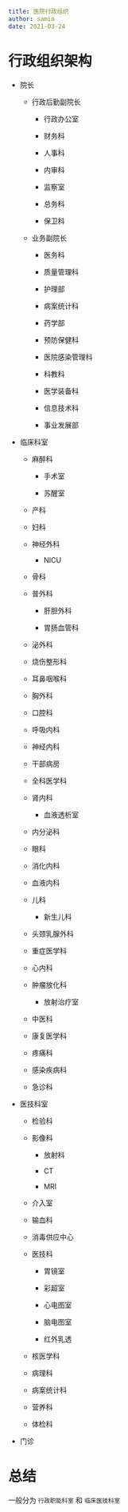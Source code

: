 ```yaml
title: 医院行政组织 
author: samin
date: 2021-03-24
```

# 行政组织架构

- 院长

    - 行政后勤副院长
        
        - 行政办公室
    
        - 财务科
    
        - 人事科
    
        - 内审科
    
        - 监察室
    
        - 总务科
    
        - 保卫科

    - 业务副院长
    
        - 医务科
    
        - 质量管理科
    
        - 护理部
    
        - 病案统计科
    
        - 药学部
    
        - 预防保健科
    
        - 医院感染管理科
    
        - 科教科
    
        - 医学装备科
    
        - 信息技术科
    
        - 事业发展部
    
- 临床科室

    - 麻醉科
        
        - 手术室
    
        - 苏醒室
    
    - 产科
    
    - 妇科
    
    - 神经外科
        
        - NICU
    
    - 骨科
    
    - 普外科
    
        - 肝胆外科
    
        - 胃肠血管科
    
    - 泌外科
    
    - 烧伤整形科
    
    - 耳鼻咽喉科
    
    - 胸外科
    
    - 口腔科
    
    - 呼吸内科
    
    - 神经内科
    
    - 干部病房
    
    - 全科医学科
    
    - 肾内科
    
        - 血液透析室
    
    - 内分泌科
    
    - 眼科
    
    - 消化内科
    
    - 血液内科
    
    - 儿科
    
        - 新生儿科
    
    - 头颈乳腺外科
    
    - 重症医学科
    
    - 心内科
    
    - 肿瘤放化科
    
        - 放射治疗室
    
    - 中医科
    
    - 康复医学科
    
    - 疼痛科
    
    - 感染疾病科
    
    - 急诊科

- 医技科室
    
    - 检验科
    
    - 影像科
        
        - 放射科
    
        - CT
    
        - MRI
    
    - 介入室
    
    - 输血科
    
    - 消毒供应中心
    
    - 医技科
    
        - 胃镜室
    
        - 彩超室
    
        - 心电图室
    
        - 脑电图室
    
        - 红外乳透
    
    - 核医学科
    
    - 病理科
    
    - 病案统计科
    
    - 营养科
    
    - 体检科
    
- 门诊

# 总结

一般分为 `行政职能科室` 和 `临床医技科室`

